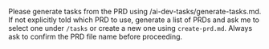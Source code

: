 Please generate tasks from the PRD using /ai-dev-tasks/generate-tasks.md.
If not explicitly told which PRD to use, generate a list of PRDs and ask me to select one under `/tasks` or create a new one using `create-prd.md`.
Always ask to confirm the PRD file name before proceeding.
